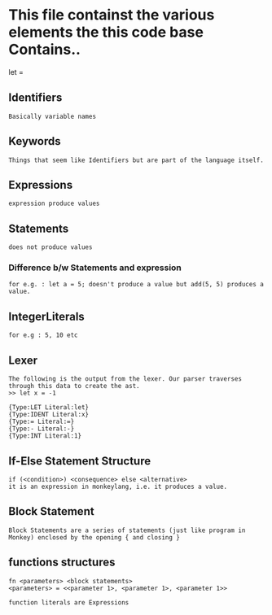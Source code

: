 # This file containst the various elements the this code base Contains..

let <identifier> = <expression>

## Identifiers 
    Basically variable names

## Keywords 
    Things that seem like Identifiers but are part of the language itself.

## Expressions
    expression produce values

## Statements
    does not produce values

### Difference b/w Statements and expression
    for e.g. : let a = 5; doesn't produce a value but add(5, 5) produces a value.

## IntegerLiterals 
    for e.g : 5, 10 etc    

## Lexer
    The following is the output from the lexer. Our parser traverses through this data to create the ast.
    >> let x = -1

    {Type:LET Literal:let}
    {Type:IDENT Literal:x}
    {Type:= Literal:=}
    {Type:- Literal:-}
    {Type:INT Literal:1}

## If-Else Statement Structure
    if (<condition>) <consequence> else <alternative>
    it is an expression in monkeylang, i.e. it produces a value.

## Block Statement
    Block Statements are a series of statements (just like program in Monkey) enclosed by the opening { and closing } 

## functions structures
    fn <parameters> <block statements>
    <parameters> = <<parameter 1>, <parameter 1>, <parameter 1>> 

    function literals are Expressions
